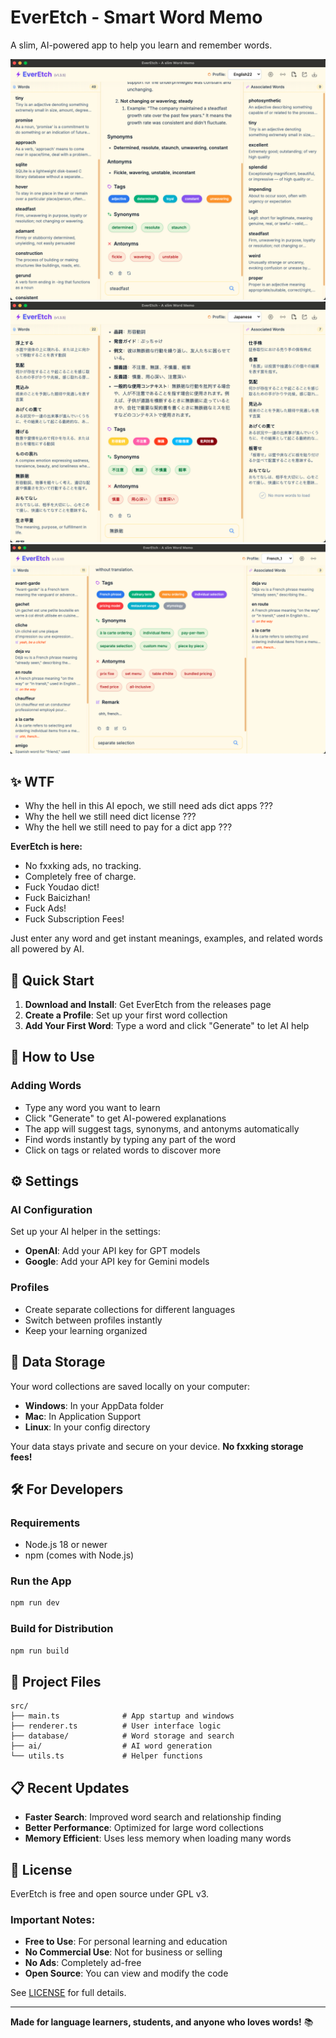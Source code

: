 # EverEtch - Smart Word Memo

A slim, AI-powered app to help you learn and remember words.

![UI Screenshot](screenshots/UI_EN.png)
![UI Screenshot](screenshots/UI_JP.png)
![UI Screenshot](screenshots/UI_FR.png)

## ✨ WTF

- Why the hell in this AI epoch, we still need ads dict apps ???
- Why the hell we still need dict license ???
- Why the hell we still need to pay for a dict app ???

**EverEtch is here:**

- No fxxking ads, no tracking.
- Completely free of charge.
- Fuck Youdao dict!
- Fuck Baicizhan!
- Fuck Ads!
- Fuck Subscription Fees!

Just enter any word and get instant meanings, examples, and related words all powered by AI.


## 🚀 Quick Start

1. **Download and Install**: Get EverEtch from the releases page
2. **Create a Profile**: Set up your first word collection
3. **Add Your First Word**: Type a word and click "Generate" to let AI help

## 📱 How to Use

### Adding Words
- Type any word you want to learn
- Click "Generate" to get AI-powered explanations
- The app will suggest tags, synonyms, and antonyms automatically
- Find words instantly by typing any part of the word
- Click on tags or related words to discover more

## ⚙️ Settings

### AI Configuration
Set up your AI helper in the settings:
- **OpenAI**: Add your API key for GPT models
- **Google**: Add your API key for Gemini models

### Profiles
- Create separate collections for different languages
- Switch between profiles instantly
- Keep your learning organized

## 💾 Data Storage

Your word collections are saved locally on your computer:
- **Windows**: In your AppData folder
- **Mac**: In Application Support
- **Linux**: In your config directory

Your data stays private and secure on your device.
**No fxxking storage fees!**

## 🛠️ For Developers

### Requirements
- Node.js 18 or newer
- npm (comes with Node.js)

### Run the App
```bash
npm run dev
```

### Build for Distribution
```bash
npm run build
```

## 📂 Project Files

```
src/
├── main.ts              # App startup and windows
├── renderer.ts          # User interface logic
├── database/            # Word storage and search
├── ai/                  # AI word generation
└── utils.ts             # Helper functions
```

## 📋 Recent Updates

- **Faster Search**: Improved word search and relationship finding
- **Better Performance**: Optimized for large word collections
- **Memory Efficient**: Uses less memory when loading many words

## 📄 License

EverEtch is free and open source under GPL v3.

### Important Notes:
- **Free to Use**: For personal learning and education
- **No Commercial Use**: Not for business or selling
- **No Ads**: Completely ad-free
- **Open Source**: You can view and modify the code

See [LICENSE](LICENSE) for full details.

---

**Made for language learners, students, and anyone who loves words!** 📚
